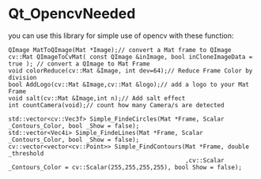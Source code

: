 # Qt_OpencvNeeded

you can use this library for simple use of opencv with these function:


    QImage MatToQImage(Mat *Image);// convert a Mat frame to QImage
    cv::Mat QImageToCvMat( const QImage &inImage, bool inCloneImageData = true ); // convert a QImage to Mat Frame
    void colorReduce(cv::Mat &Image, int dev=64);// Reduce Frame Color by division
    bool AddLogo(cv::Mat &Image,cv::Mat &logo);// add a logo to your Mat Frame
    void salt(cv::Mat &Image,int n);// Add salt effect
    int countCamera(void);// count how many Camera/s are detected

    std::vector<cv::Vec3f> Simple_FindeCircles(Mat *Frame, Scalar _Contours_Color, bool _Show = false);
    std::vector<Vec4i> Simple_FindeLines(Mat *Frame, Scalar _Contours_Color, bool _Show = false);
    cv::vector<vector<cv::Point>> Simple_FindContours(Mat *Frame, double _threshold
                                                      ,cv::Scalar _Contours_Color = cv::Scalar(255,255,255,255), bool Show = false);

